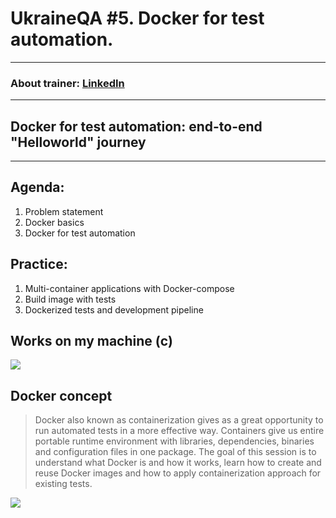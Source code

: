 # UkraineQA #5. Docker for test automation.
---
### About trainer: [LinkedIn](https://www.linkedin.com/in/oleksandr-metelytsia-7a443532)
---
## Docker for test automation: end-to-end "Helloworld" journey
---

Agenda:
---
1.	Problem statement
2.	Docker basics
3.	Docker for test automation

Practice:
----
1.  Multi-container applications with Docker-compose
2.  Build image with tests
3.  Dockerized tests and development pipeline

Works on my machine (с)
---
![](https://www.dropbox.com/s/mmd345a0uoj3lpy/works_on_my_machine.jpg?dl=0)


Docker concept
---

> Docker also known as containerization gives as a great opportunity to run automated tests in a more effective way. Containers give us entire portable runtime environment with libraries, dependencies, binaries and configuration files in one package. The goal of this session is to understand what Docker is and how it works, learn how to create and reuse Docker images and how to apply containerization approach for existing tests.

![](https://www.docker.com/sites/default/files/Package%20software%40x2.png)
